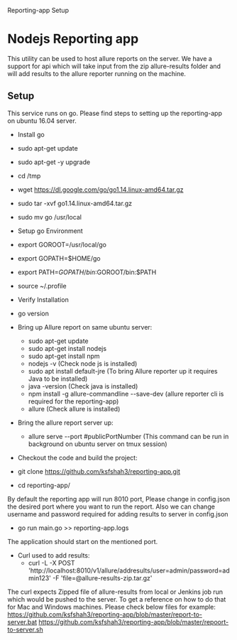 Reporting-app Setup

# Nodejs Reporting app
This utility can be used to host allure reports on the server. We have a support for api which will take input from the zip allure-results folder and will add results to the allure reporter running on the machine.
 
## Setup
This service runs on go. Please find steps to setting up the reporting-app on ubuntu 16.04 server.
 
- Install go
 - sudo apt-get update
 - sudo apt-get -y upgrade
 - cd /tmp
 - wget https://dl.google.com/go/go1.14.linux-amd64.tar.gz
 - sudo tar -xvf go1.14.linux-amd64.tar.gz
 - sudo mv go /usr/local
 
- Setup go Environment
 - export GOROOT=/usr/local/go
 - export GOPATH=$HOME/go
 - export PATH=$GOPATH/bin:$GOROOT/bin:$PATH
 - source ~/.profile
 
- Verify Installation
 - go version
 
- Bring up Allure report on same ubuntu server:
   - sudo apt-get update
   - sudo apt-get install nodejs
   - sudo apt-get install npm
   - nodejs -v (Check node js is installed)
   - sudo apt install default-jre (To bring Allure reporter up it requires Java to be installed)
   - java -version (Check java is installed)
   - npm install -g allure-commandline --save-dev (allure reporter cli is required for the reporting-app)
   - allure (Check allure is installed)
 
- Bring the allure report server up:
   - allure serve --port #publicPortNumber (This command can be run in background on ubuntu server on tmux session)
 
- Checkout the code and build the project:
 - git clone https://github.com/ksfshah3/reporting-app.git
 
 - cd reporting-app/
 
By default the reporting app will run 8010 port, Please change in config.json the desired port where you want to run the report.
Also we can change username and password required for adding results to server in config.json
 
 - go run main.go >> reporting-app.logs
 
The application should start on the mentioned port.
 
- Curl used to add results:
  - curl -L -X POST 'http://localhost:8010/v1/allure/addresults/user=admin/password=admin123' -F 'file=@allure-results-zip.tar.gz'
 
The curl expects Zipped file of allure-results from local or Jenkins job run which would be pushed to the server. To get a reference on how to do that for Mac and Windows machines. Please check below files for example:
https://github.com/ksfshah3/reporting-app/blob/master/report-to-server.bat
https://github.com/ksfshah3/reporting-app/blob/master/repoort-to-server.sh
